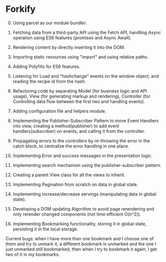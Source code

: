 # Forkify

0) Using parcel as our module bundler.

1) Fetching data from a third-party API using the Fetch API, handling Async operation using ES6 features (promises and Async Await).

2) Rendering content by directly inserting it into the DOM.

3) Importing static resources using "import" and using relative paths.

4) Adding Polyfills for ES6 features.

5) Listening for Load and "hashchange" events on the window object, and reading the recipe id from the hash.

6) Refactoring code by separating Model (for business logic and API usage), View (for generating markup and rendering), Controller (for Controlling data flow between the first two and handling events).

7) Adding configuration file and helpers module.

8) Implementing the Publisher-Subscriber Pattern to move Event Handlers into view, creating a method(publisher) to add event handlers(subscriber) on events, and calling it from the controller.

9) Propagating errors to the controllers by re-throwing the error in the catch block, to centralize the error handling in one place.

10) Implementing Error and success messages in the presentation logic.

11) Implementing search mechanism using the publisher-subscriber pattern.

12) Creating a parent View class for all the views to inherit.

13) Implementing Pagination from scratch on data in global state.

14) Implementing increase/decrease servings (manipulating data in global state).

15) Developing a DOM updating Algorithm to avoid page rerendering and only rerender changed components (not time efficient O(n^2)).

16) Implementing Bookmarking functionality, storing it in global state, persisting it in the local storage.



Current bugs:
when I have more than one bookmark and I choose one of them and try to unmark it, a different bookmark is unmarked and the one I just unmarked still bookmarked, then when I try to bookmark it again, I get two of it in my bookmarks.